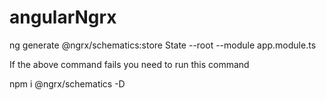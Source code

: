 # angularNgrx

ng generate @ngrx/schematics:store State --root --module app.module.ts

If the above command fails you need to run this command

npm i @ngrx/schematics -D
